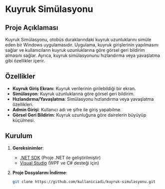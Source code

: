# Kuyruk Simülasyonu

## Proje Açıklaması

Kuyruk Simülasyonu, otobüs duraklarındaki kuyruk uzunluklarını simüle eden bir Windows uygulamasıdır. Uygulama, kuyruk girişlerinin yapılmasını sağlar ve kullanıcıların kuyruk uzunluklarına göre görsel geri bildirim almasını sağlar. Ayrıca, kuyruk simülasyonunu hızlandırma veya yavaşlatma gibi özellikler içerir.

## Özellikler

- **Kuyruk Giriş Ekranı**: Kuyruk verilerinin girilebildiği bir ekran.
- **Simülasyon**: Kuyruk uzunluklarına göre görsel geri bildirim.
- **Hızlandırma/Yavaşlatma**: Simülasyonu hızlandırma veya yavaşlatma özellikleri.
- **Admin Girişi**: Kullanıcı adı ve şifre ile giriş yapabilme.
- **Görsel Geri Bildirim**: Kuyruk uzunluğuna göre dairelerin büyüyüp küçülmesi.

## Kurulum

1. **Gereksinimler**:
   - [.NET SDK](https://dotnet.microsoft.com/download) (Proje .NET ile geliştirilmiştir)
   - [Visual Studio](https://visualstudio.microsoft.com/) (WPF ve C# desteği için)

2. **Proje Dosyalarını İndirme**:
   ```bash
   git clone https://github.com/kullaniciadi/kuyruk-simulasyonu.git

